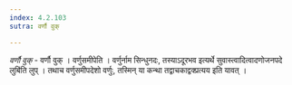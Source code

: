 ```yaml
---
index: 4.2.103
sutra: वर्णौ वुक्

---
```

_वर्णौ वुक्_ - वर्णौ वुक् । वर्णुसमीपेति । वर्णुर्नाम सिन्धुनदः, तस्याऽदूरभव इत्यर्थे सुवास्त्वादित्वादणोजनपदे लुबि॑ति लुप् । तथाच वर्णुसमीपदेशो वर्णुः, तस्मिन् या कन्था तद्वाचकाद्वक्प्रत्यय इति यावत् ।